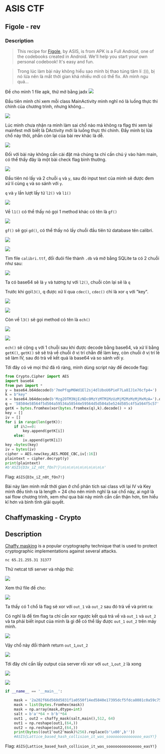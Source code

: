 # ASIS CTF

## Figole - rev
### Description
>This recipe for [Figole](https://asisctf.com/tasks/figole.apk_2b2eb4b66298cf8b30bf75115796d26fc10bcf27.txz), by ASIS, is from APK is a Full Android, one of the codebooks created in Android. We'll help you start your own personal codebook! It's easy and fun.

> Trong lúc làm bài này không hiểu sao mình bị thao túng tâm lí :))), bị nó lừa nên là mất thời gian khá nhiều mới có thể fix. Ah mình ngu quá...

Đề cho mình 1 file apk, thử mở bằng jadx
![](https://i.imgur.com/Sa4RrtX.png)

Đầu tiên mình chỉ xem mỗi class MainActivity mình nghĩ nó là luồng thực thi chính của chương trình, nhưng không...

![](https://i.imgur.com/inj3BLJ.png)

Lúc mình chưa nhận ra mình làm sai chổ nào mà không ra flag thì xem lại mainfest mới biết là DActivity mới là luồng thực thi chính. Đấy mình bị lừa chổ này thôi, phần còn lại của bài rev khác là dễ.

![](https://i.imgur.com/t17VruY.png)

Đối với bài này không cần cài đặt mà chúng ta chỉ cần chú ý vào hàm main, có thể thấy đây là một bài check flag bình thường.

![](https://i.imgur.com/FQFW5Cj.png)

Đầu tiên nó lấy và 2 chuỗi `q` và `y`, sau đó input text của mình sẽ được đem xử lí cùng `q` và so sánh với `y`.

`q` và `y` lần lượt lấy từ `l2()` và `l1()`

![](https://i.imgur.com/B7jMMvf.png)

Về `l1()` có thể thấy nó gọi 1 method khác có tên là `gf()`

![](https://i.imgur.com/xRPyKTR.png)

`gf()` sẽ gọi `gd()`, có thể thấy nó lấy chuỗi đầu tiên từ database tên calibri.

![](https://i.imgur.com/qNbJK6D.png)

![](https://i.imgur.com/qM7CObh.png)

Tìm file `calibri.ttf`, đổi đuôi file thành `.db` và mở bằng SQLite ta có 2 chuỗi như sau:

![](https://i.imgur.com/8DlD8vd.png)

Ta có base64 sẽ là `y` và tương tự với `l2()`, chuỗi còn lại sẽ là `q`

Trước khi gọi`l3()`, q được xử lí qua `cdec()`, `cdec()` chỉ là xor `q` với "key".

![](https://i.imgur.com/IJaT54x.png)

![](https://i.imgur.com/AzIwJhu.png)

Còn về `l3()` sẽ gọi method có tên là `ech()`

![](https://i.imgur.com/HC04O3n.png)

![](https://i.imgur.com/9wjoBeZ.png)

`ech()` sẽ cộng `q` với 1 chuỗi sau khi được decode bằng base64, và xử lí bằng `getK()`, `getK()` sẽ sẽ trả về chuỗi ở vị trí chẳn để làm key, còn chuỗi ở vị trí lẻ sẽ làm IV, sau đó trả về kết quả là base64 và so sánh với y.

Tới đây có vẻ mọi thứ đã rõ ràng, mình dùng script này để decode flag:

```python
from Crypto.Cipher import AES
import base64
from pwn import *
y = base64.b64decode(b'7mePfqpM6Wd1El2sj4dlUboU6PieF7La8IJ1e76cfp4=')
k = b"key"
x = base64.b64decode(b'Mzg2OTM3NjEzNDc0MzYzMTM1MzUzMjM2MzMzMjMxMzA=').decode()
q = '58504e58564f5d504a59534a58544e59564d5d504a5e524d585c4f5a564f5c57'
getK = bytes.fromhex(xor(bytes.fromhex(q),k).decode() + x)
key = []
iv = []
for i in range(len(getK)):
    if i%2==0:
        key.append(getK[i])
    else:
        iv.append(getK[i])
key =bytes(key)
iv = bytes(iv)
cipher = AES.new(key,AES.MODE_CBC,iv[:16])
plaintext = cipher.decrypt(y)
print(plaintext)
#b'ASIS{D3x_iZ_n0t_fOn7!}\n\n\n\n\n\n\n\n\n\n'
```
Flag: `ASIS{D3x_iZ_n0t_fOn7!}`

Bài này làm mình mất thời gian ở chổ phân tích sai class với lại IV và Key  mình đều tính ra là length = 24 cho nên mình nghĩ là sai chổ này, ai ngờ là sai flow chương trình, xem như qua bài này mình cần cẩn thận hơn, tìm hiểu kĩ hơn và bình tĩnh giải quyết.

## Chaffymasking - Crypto

## Description

[Chaffy masking](https://asisctf.com/tasks/chaffymasking_ee328d22852581d833c4792c61b8735ae140d81b.txz) is a popular cryptography technique that is used to protect cryptographic implementations against several attacks.

    nc 65.21.255.31 31377

Thử netcat tới server và nhập thử:

![](https://i.imgur.com/cUmfmuV.png)

Xem thử file đề cho:

![](https://i.imgur.com/WXxpnDz.png)

Ta thấy có 1 chổ là flag sẽ xor với `out_1` và `out_2` sau đó trả về và print ra:

Có nghĩ là để tìm flag ta chỉ cần xor ngược kết quả trả về và `out_1` và `out_2` và ta phải biết input của mình là gì để có thể lấy được `out_1` `out_2` trên máy mình.

![](https://i.imgur.com/qg3hzDg.png)

Vậy chổ này đổi thành return `out_1`,`out_2`

![](https://i.imgur.com/DwlInXi.png)

Tới đây chỉ cần lấy output của server rồi xor với `out_1`,`out_2` là xong

![](https://i.imgur.com/GSQefld.png)

![](https://i.imgur.com/mn2Cfpl.png)
```python
if __name__ == '__main__':

	mask = '2a202f66d560d5831f1a0550f14ed5840e17395dcf5fdca8081c0a59c75fdd98052c0f41f15bd5843400095ac143db98041c095ac143db98042c0354dd75958a'
	mask = list(bytes.fromhex(mask))
	mask = np.array(mask,dtype=int)
	salt = b'a'*64 + b'b'*64
	out1 , out2 = chaffy_mask(salt,main(),512, 64)
	out1 = np.reshape(out1,(64,))
	out2 = np.reshape(out2,(64,))
	print(bytes((out1^out2^mask)%256).replace(b'\x00',b''))
    #ASIS{Lattice_based_hash_collision_it_was_sooooooooooooooo_easY!}
```

Flag: `ASIS{Lattice_based_hash_collision_it_was_sooooooooooooooo_easY!}`
